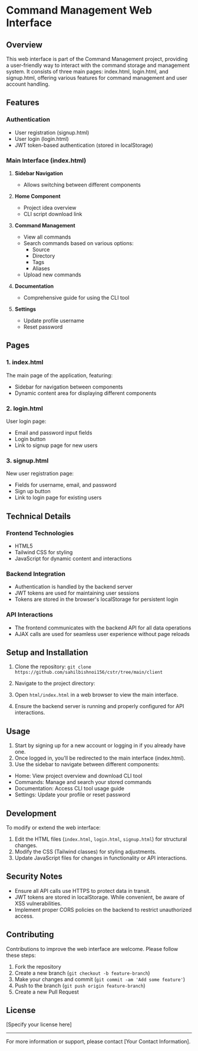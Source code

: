 # Command Management Web Interface

## Overview

This web interface is part of the Command Management project, providing a user-friendly way to interact with the command storage and management system. It consists of three main pages: index.html, login.html, and signup.html, offering various features for command management and user account handling.

## Features

### Authentication

- User registration (signup.html)
- User login (login.html)
- JWT token-based authentication (stored in localStorage)

### Main Interface (index.html)

1. **Sidebar Navigation**

   - Allows switching between different components

2. **Home Component**

   - Project idea overview
   - CLI script download link

3. **Command Management**

   - View all commands
   - Search commands based on various options:
     - Source
     - Directory
     - Tags
     - Aliases
   - Upload new commands

4. **Documentation**

   - Comprehensive guide for using the CLI tool

5. **Settings**
   - Update profile username
   - Reset password

## Pages

### 1. index.html

The main page of the application, featuring:

- Sidebar for navigation between components
- Dynamic content area for displaying different components

### 2. login.html

User login page:

- Email and password input fields
- Login button
- Link to signup page for new users

### 3. signup.html

New user registration page:

- Fields for username, email, and password
- Sign up button
- Link to login page for existing users

## Technical Details

### Frontend Technologies

- HTML5
- Tailwind CSS for styling
- JavaScript for dynamic content and interactions

### Backend Integration

- Authentication is handled by the backend server
- JWT tokens are used for maintaining user sessions
- Tokens are stored in the browser's localStorage for persistent login

### API Interactions

- The frontend communicates with the backend API for all data operations
- AJAX calls are used for seamless user experience without page reloads

## Setup and Installation

1. Clone the repository:
   `git clone https://github.com/sahilbishnoi156/cstr/tree/main/client`

2. Navigate to the project directory:

3. Open `html/index.html` in a web browser to view the main interface.

4. Ensure the backend server is running and properly configured for API interactions.

## Usage

1. Start by signing up for a new account or logging in if you already have one.
2. Once logged in, you'll be redirected to the main interface (index.html).
3. Use the sidebar to navigate between different components:

- Home: View project overview and download CLI tool
- Commands: Manage and search your stored commands
- Documentation: Access CLI tool usage guide
- Settings: Update your profile or reset password

## Development

To modify or extend the web interface:

1. Edit the HTML files (`index.html`, `login.html`, `signup.html`) for structural changes.
2. Modify the CSS (Tailwind classes) for styling adjustments.
3. Update JavaScript files for changes in functionality or API interactions.

## Security Notes

- Ensure all API calls use HTTPS to protect data in transit.
- JWT tokens are stored in localStorage. While convenient, be aware of XSS vulnerabilities.
- Implement proper CORS policies on the backend to restrict unauthorized access.

## Contributing

Contributions to improve the web interface are welcome. Please follow these steps:

1. Fork the repository
2. Create a new branch (`git checkout -b feature-branch`)
3. Make your changes and commit (`git commit -am 'Add some feature'`)
4. Push to the branch (`git push origin feature-branch`)
5. Create a new Pull Request

## License

[Specify your license here]

---

For more information or support, please contact [Your Contact Information].
